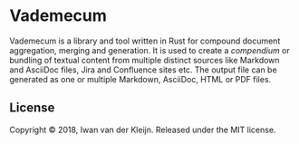 # Vademecum

Vademecum is a library and tool written in Rust for compound document aggregation, merging and generation. It is used to create a _compendium_ or bundling of textual content from multiple distinct sources like Markdown and AsciiDoc files, Jira and Confluence sites etc. The output file can be generated as one or multiple Markdown, AsciiDoc, HTML or PDF files.

## License

Copyright © 2018, Iwan van der Kleijn. Released under the MIT license.